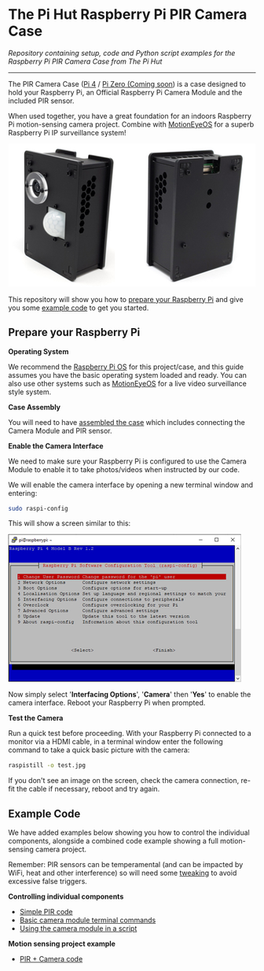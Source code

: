 # The Pi Hut Raspberry Pi PIR Camera Case

*Repository containing setup, code and Python script examples for the Raspberry Pi PIR Camera Case from The Pi Hut*
***
The PIR Camera Case ([Pi 4](https://thepihut.com) / [Pi Zero (Coming soon](https://thepihut.com)) is a case designed to hold your Raspberry Pi, an Official Raspberry Pi Camera Module and the included PIR sensor.

When used together, you have a great foundation for an indoors Raspberry Pi motion-sensing camera project. Combine with [MotionEyeOS](https://github.com/ccrisan/motioneyeos/wiki) for a superb Raspberry Pi IP surveillance system!

![PIR Camera Case](/images/PIR-Camera-Case-2.jpg)

This repository will show you how to [prepare your Raspberry Pi](#prepare-your-raspberry-pi) and give you some [example code](#example-code) to get you started.
## Prepare your Raspberry Pi

**Operating System**

We recommend the [Raspberry Pi OS](https://www.raspberrypi.org/downloads/) for this project/case, and this guide assumes you have the basic operating system loaded and ready.
You can also use other systems such as [MotionEyeOS](https://github.com/ccrisan/motioneyeos/wiki) for a live video surveillance style system.

**Case Assembly**

You will need to have [assembled the case](#) which includes connecting the Camera Module and PIR sensor.

**Enable the Camera Interface**

We need to make sure your Raspberry Pi is configured to use the Camera Module to enable it to take photos/videos when instructed by our code.

We will enable the camera interface by opening a new terminal window and entering:
```bash
sudo raspi-config
```
This will show a screen similar to this:

![Raspi-Config](images/raspi-config-screen.jpg)

Now simply select '**Interfacing Options**', '**Camera**' then '**Yes**' to enable the camera interface. Reboot your Raspberry Pi when prompted.

**Test the Camera**

Run a quick test before proceeding. With your Raspberry Pi connected to a monitor via a HDMI cable, in a terminal window enter the following command to take a quick basic picture with the camera:
```bash
raspistill -o test.jpg
```
If you don't see an image on the screen, check the camera connection, re-fit the cable if necessary, reboot and try again.
## Example Code

We have added examples below showing you how to control the individual components, alongside a combined code example showing a full motion-sensing camera project.

Remember: PIR sensors can be temperamental (and can be impacted by WiFi, heat and other interference) so will need some [tweaking](https://github.com) to avoid excessive false triggers.

**Controlling individual components**
- [Simple PIR code](https://github.com/ThePiHut/Raspberry-Pi-PIR-Camera-Case/tree/master/examples/simple-pir-code)
- [Basic camera module terminal commands](https://github.com/ThePiHut/Raspberry-Pi-PIR-Camera-Case/tree/master/examples/basic-camera-commands)
- [Using the camera module in a script](https://github.com/ThePiHut/Raspberry-Pi-PIR-Camera-Case/tree/master/examples/camera-module-in-script)

**Motion sensing project example**
- [PIR + Camera code](https://github.com/ThePiHut/Raspberry-Pi-PIR-Camera-Case/tree/master/examples/pir-camera-code)
